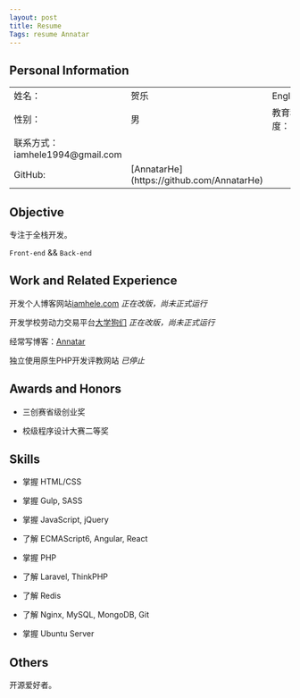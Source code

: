 ```yaml
---
layout: post
title: Resume
Tags: resume Annatar
---
```


## Personal Information

<table>
	<tr>
		<td>姓名：</td>
		<td>贺乐</td>
		<td>English：</td>
		<td>Annatar</td>
	</tr>
	<tr>
		<td>性别：</td>
		<td>男</td>
		<td>教育程度：</td>
		<td>本科在读</td>
	</tr>
	<tr>
		<td>联系方式： iamhele1994@gmail.com</td>
	</tr>
	<tr>
		<td>GitHub: </td>
		<td>[AnnatarHe](https://github.com/AnnatarHe)</td>
	</tr>
</table>

## Objective

专注于全栈开发。

`Front-end` && `Back-end`

## Work and Related Experience

开发个人博客网站[iamhele.com](http://iamhele.com) *正在改版，尚未正式运行*

开发学校劳动力交易平台[大学狗们](http://www.daxuedogs.com) *正在改版，尚未正式运行*

经常写博客：[Annatar](http://AnnatarHe.github.io)

独立使用原生PHP开发评教网站 *已停止* 

## Awards and Honors

* 三创赛省级创业奖

* 校级程序设计大赛二等奖

## Skills

* 掌握 HTML/CSS

* 掌握 Gulp, SASS

* 掌握 JavaScript, jQuery

* 了解 ECMAScript6, Angular, React

* 掌握 PHP

* 了解 Laravel, ThinkPHP

* 了解 Redis

* 了解 Nginx, MySQL, MongoDB, Git

* 掌握 Ubuntu Server

## Others

开源爱好者。